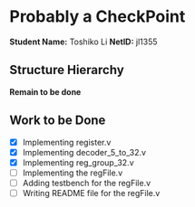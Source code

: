 # Probably a CheckPoint
**Student Name:** Toshiko Li
**NetID:** jl1355

## Structure Hierarchy
**Remain to be done**

## Work to be Done
- [x] Implementing register.v
- [x] Implementing decoder_5_to_32.v
- [x] Implementing reg_group_32.v
- [ ] Implementing the regFile.v
- [ ] Adding testbench for the regFile.v
- [ ] Writing README file for the regFile.v

